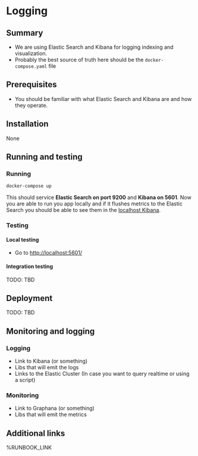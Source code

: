 # Logging

## Summary

- We are using Elastic Search and Kibana for logging indexing and visualization.
- Probably the best source of truth here should be the `docker-compose.yaml` file 

## Prerequisites

- You should be familiar with what Elastic Search and Kibana are and how they operate.

## Installation

None

## Running and testing

### Running

```bash
docker-compose up
```

This should service **Elastic Search on port 9200** and **Kibana on 5601**.
Now you are able to run you app locally and if it flushes metrics to the Elastic Search you should be able to see them in the [localhost Kibana](http://localhost:5601/).

### Testing

#### Local testing

- Go to <http://localhost:5601/>

#### Integration testing

TODO: TBD

## Deployment

TODO: TBD

## Monitoring and logging

### Logging

- Link to Kibana (or something)
- Libs that will emit the logs
- Links to the Elastic Cluster (In case you want to query realtime or using a script)

### Monitoring

- Link to Graphana (or something)
- Libs that will emit the metrics


## Additional links
 %RUNBOOK_LINK